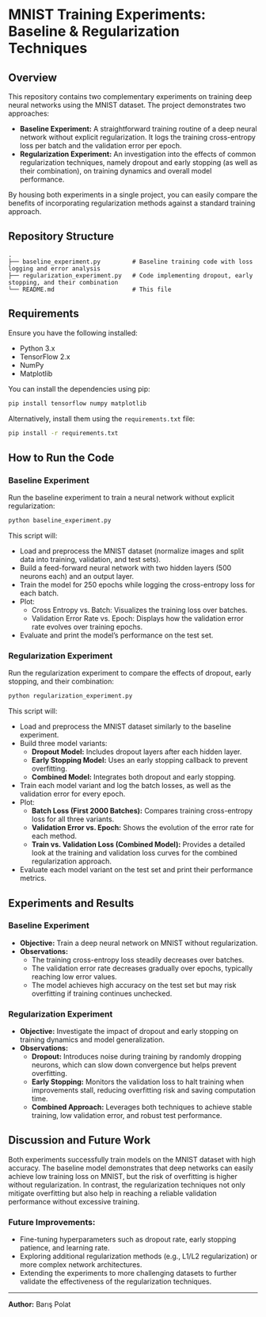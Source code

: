 # MNIST Training Experiments: Baseline & Regularization Techniques

## Overview

This repository contains two complementary experiments on training deep neural networks using the MNIST dataset. The project demonstrates two approaches:

- **Baseline Experiment:** A straightforward training routine of a deep neural network without explicit regularization. It logs the training cross-entropy loss per batch and the validation error per epoch.
- **Regularization Experiment:** An investigation into the effects of common regularization techniques, namely dropout and early stopping (as well as their combination), on training dynamics and overall model performance.

By housing both experiments in a single project, you can easily compare the benefits of incorporating regularization methods against a standard training approach.

## Repository Structure

```
.
├── baseline_experiment.py         # Baseline training code with loss logging and error analysis
├── regularization_experiment.py   # Code implementing dropout, early stopping, and their combination
└── README.md                      # This file
```

## Requirements

Ensure you have the following installed:

- Python 3.x
- TensorFlow 2.x
- NumPy
- Matplotlib

You can install the dependencies using pip:

```sh
pip install tensorflow numpy matplotlib
```

Alternatively, install them using the `requirements.txt` file:

```sh
pip install -r requirements.txt
```

## How to Run the Code

### Baseline Experiment

Run the baseline experiment to train a neural network without explicit regularization:

```sh
python baseline_experiment.py
```

This script will:
- Load and preprocess the MNIST dataset (normalize images and split data into training, validation, and test sets).
- Build a feed-forward neural network with two hidden layers (500 neurons each) and an output layer.
- Train the model for 250 epochs while logging the cross-entropy loss for each batch.
- Plot:
  - Cross Entropy vs. Batch: Visualizes the training loss over batches.
  - Validation Error Rate vs. Epoch: Displays how the validation error rate evolves over training epochs.
- Evaluate and print the model’s performance on the test set.

### Regularization Experiment

Run the regularization experiment to compare the effects of dropout, early stopping, and their combination:

```sh
python regularization_experiment.py
```

This script will:
- Load and preprocess the MNIST dataset similarly to the baseline experiment.
- Build three model variants:
  - **Dropout Model:** Includes dropout layers after each hidden layer.
  - **Early Stopping Model:** Uses an early stopping callback to prevent overfitting.
  - **Combined Model:** Integrates both dropout and early stopping.
- Train each model variant and log the batch losses, as well as the validation error for every epoch.
- Plot:
  - **Batch Loss (First 2000 Batches):** Compares training cross-entropy loss for all three variants.
  - **Validation Error vs. Epoch:** Shows the evolution of the error rate for each method.
  - **Train vs. Validation Loss (Combined Model):** Provides a detailed look at the training and validation loss curves for the combined regularization approach.
- Evaluate each model variant on the test set and print their performance metrics.

## Experiments and Results

### Baseline Experiment

- **Objective:** Train a deep neural network on MNIST without regularization.
- **Observations:**
  - The training cross-entropy loss steadily decreases over batches.
  - The validation error rate decreases gradually over epochs, typically reaching low error values.
  - The model achieves high accuracy on the test set but may risk overfitting if training continues unchecked.

### Regularization Experiment

- **Objective:** Investigate the impact of dropout and early stopping on training dynamics and model generalization.
- **Observations:**
  - **Dropout:** Introduces noise during training by randomly dropping neurons, which can slow down convergence but helps prevent overfitting.
  - **Early Stopping:** Monitors the validation loss to halt training when improvements stall, reducing overfitting risk and saving computation time.
  - **Combined Approach:** Leverages both techniques to achieve stable training, low validation error, and robust test performance.

## Discussion and Future Work

Both experiments successfully train models on the MNIST dataset with high accuracy. The baseline model demonstrates that deep networks can easily achieve low training loss on MNIST, but the risk of overfitting is higher without regularization. In contrast, the regularization techniques not only mitigate overfitting but also help in reaching a reliable validation performance without excessive training.

### Future Improvements:
- Fine-tuning hyperparameters such as dropout rate, early stopping patience, and learning rate.
- Exploring additional regularization methods (e.g., L1/L2 regularization) or more complex network architectures.
- Extending the experiments to more challenging datasets to further validate the effectiveness of the regularization techniques.

---

**Author:** Barış Polat

